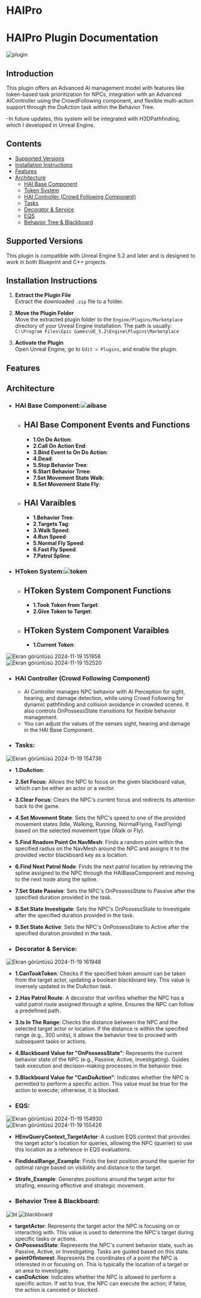 # HAIPro
# HAIPro Plugin Documentation
![plugin](https://github.com/user-attachments/assets/740a6c0b-39e3-4314-9375-934a9759ca05)

## Introduction 
This plugin offers an Advanced AI management model with features like token-based task prioritization for NPCs, integration with an Advanced AIController using the CrowdFollowing component, and flexible multi-action support through the DoAction task within the Behavior Tree.

-In future updates, this system will be integrated with H3DPathfinding, which I developed in Unreal Engine.

## Contents

- [Supported Versions](#supported-versions)
- [Installation Instructions](#installation-instructions)
- [Features](#features)
- [Architecture](#architecture)
     - [HAI Base Component](#hai-base-component)
     - [Token System](#token-system)
     - [HAI Controller (Crowd Following Component)](#ai-controller-crowd-following-component)
     - [Tasks](#tasks)
     - [Decorator & Service](#decorator--service)
     - [EQS](#eqs)
     - [Behavior Tree & Blackboard](#behavior-tree--blackboard)


## Supported Versions
This plugin is compatible with Unreal Engine 5.2 and later and is designed to work in both Blueprint and C++ projects.

## Installation Instructions

1. **Extract the Plugin File**  
   Extract the downloaded `.zip` file to a folder.

2. **Move the Plugin Folder**  
   Move the extracted plugin folder to the `Engine/Plugins/Marketplace` directory of your Unreal Engine installation. The path is usually:  
   `C:\Program Files\Epic Games\UE_5.2\Engine\Plugins\Marketplace`

3. **Activate the Plugin**  
   Open Unreal Engine, go to `Edit > Plugins`, and enable the plugin.

## Features

## Architecture


- ### HAI Base Component:![aibase](https://github.com/user-attachments/assets/03bb5dd0-c482-40d8-9d74-f8ac236ebe58)
     - ## HAI Base Component Events and Functions
        - **1.On Do Action**:
        - **2.Call On Action End**:
        - **3.Bind Event to On Do Action**:
        - **4.Dead**:
        - **5.Stop Behavior Tree**:
        - **6.Start Behavior Trree**:
        - **7.Set Movement State Walk**:
        - **8.Set Movement State Fly**:
    - ## HAI Varaibles
         - **1.Behavior Tree**:
         - **2.Targets Tag**:
         - **3.Walk Speed**:
         - **4.Run Speed**:
         - **5.Normal Fly Speed**:
         - **6.Fast Fly Speed**:
         - **7.Patrol Spline**:


- ### HToken System:![token](https://github.com/user-attachments/assets/24ef2bf3-604f-4902-be53-fcb18d784fff)
     - ## HToken System Component Functions
          - **1.Took Token from Target**:
          - **2.Give Token to Target**:
     - ## HToken System Component Varaibles
          - **1.Current Token**:


![Ekran görüntüsü 2024-11-19 151958](https://github.com/user-attachments/assets/9aec9ff3-a641-4c8b-a138-bf87a6a5f47a)
![Ekran görüntüsü 2024-11-19 152520](https://github.com/user-attachments/assets/c697867e-8900-49b0-b660-fac3edc1655c)
- ### HAI Controller (Crowd Following Component)
  - AI Controller manages NPC behavior with AI Perception for sight, hearing, and damage detection, while using Crowd Following for dynamic pathfinding and collision avoidance in crowded scenes. It also controls OnPossessState transitions for flexible behavior management.
  - You can adjust the values of the senses sight, hearing and damage in the HAI Base Component.


- ### Tasks:

![Ekran görüntüsü 2024-11-19 154736](https://github.com/user-attachments/assets/a2964214-900f-48ae-94e4-4765d30840f7)

   - **1.DoAction**: 

   - **2.Set Focus**: Allows the NPC to focus on the given blackboard value, which can be either an actor or a vector.
   
   - **3.Clear Focus**: Clears the NPC's current focus and redirects its attention back to the game.
   
   - **4.Set Movement State**: Sets the NPC's speed to one of the provided movement states (Idle, Walking, Running, NormalFlying, FastFlying) based on the selected movement type (Walk or Fly).
   
   - **5.Find Rnadom Point On NavMesh**: Finds a random point within the specified radius on the NavMesh around the NPC and assigns it to the provided vector blackboard key as a location.
   
   - **6.Find Next Patrol Node**: Finds the next patrol location by retrieving the spline assigned to the NPC through the HAIBaseComponent and moving to the next node along the spline.
   
   - **7.Set State Passive**: Sets the NPC's OnPossessState to Passive after the specified duration provided in the task.

   - **8.Set State Investigate**: Sets the NPC's OnPossessState to Investigate after the specified duration provided in the task.

   - **9.Set State Active**: Sets the NPC's OnPossessState to Active after the specified duration provided in the task.

- ### Decorator & Service:

![Ekran görüntüsü 2024-11-19 161948](https://github.com/user-attachments/assets/af767b27-84e0-40e4-a4a4-ceebd6c4d73f)

   - **1.CanTookToken**: Checks if the specified token amount can be taken from the target actor, updating a boolean blackboard key. This value is inversely updated in the DoAction task.

   - **2.Has Patrol Route**: A decorator that verifies whether the NPC has a valid patrol route assigned through a spline. Ensures the NPC can follow a predefined path.
     
   - **3.Is In The Range**: Checks the distance between the NPC and the selected target actor or location. If the distance is within the specified range (e.g., 300 units), it allows the behavior tree to proceed with subsequent tasks or actions.
     
   - **4.Blackboard Value for "OnPossessState"**: Represents the current behavior state of the NPC (e.g., Passive, Active, Investigating). Guides task execution and decision-making processes in the behavior tree.
     
   - **5.Blackboard Value for "CanDoAction"**: Indicates whether the NPC is permitted to perform a specific action. This value must be true for the action to execute; otherwise, it is blocked.

- ### EQS:

![Ekran görüntüsü 2024-11-19 154930](https://github.com/user-attachments/assets/e48ed425-5a14-4ccf-ac2f-e448374f6cfb) ![Ekran görüntüsü 2024-11-19 155426](https://github.com/user-attachments/assets/b0a18cb1-44f2-449d-b25d-5a7537f0d395)

   - **HEnvQueryContext_TargetActor**: A custom EQS context that provides the target actor's location for queries, allowing the NPC (querier) to use this location as a reference in EQS evaluations.

   - **FindIdealRange_Example**: Finds the best position around the querier for optimal range based on visibility and distance to the target.

   - **Strafe_Example**: Generates positions around the target actor for strafing, ensuring effective and strategic movement.


- ### Behavior Tree & Blackboard:

 ![bt](https://github.com/user-attachments/assets/e004f1b5-ac1d-4e76-a124-88c35b3b9c01) 
![blackboard](https://github.com/user-attachments/assets/dcf9ed70-e6dc-401c-8f28-71a12e456339)
   - **targetActor**: Represents the target actor the NPC is focusing on or interacting with. This value is used to determine the NPC's target during specific tasks or actions.
   - **OnPossessState**: Represents the NPC's current behavior state, such as Passive, Active, or Investigating. Tasks are guided based on this state.
   - **pointOfInterest**: Represents the coordinates of a point the NPC is interested in or focusing on. This is typically the location of a target or an area to investigate.
   - **canDoAction**: Indicates whether the NPC is allowed to perform a specific action. If set to true, the NPC can execute the action; if false, the action is canceled or blocked.



